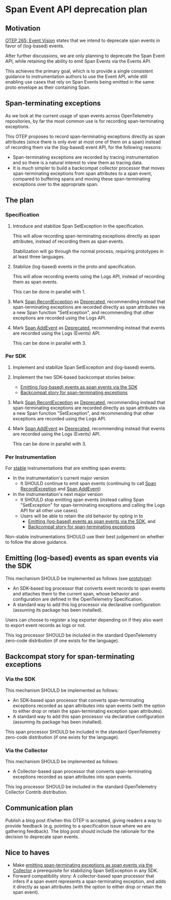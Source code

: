 # Span Event API deprecation plan

## Motivation

[OTEP 265: Event Vision](0265-event-vision.md) states that we intend to
deprecate span events in favor of (log-based) events.

After further discussions, we are only planning to deprecate the Span Event
API, while retaining the ability to emit Span Events via the Events API.

This achieves the primary goal, which is to provide a single consistent
guidance to instrumentation authors to use the Event API, while still
enabling use cases that rely on Span Events being emitted in the same proto
envelope as their containing Span.

## Span-terminating exceptions

As we look at the current usage of span events across OpenTelemetry
repositories, by far the most common use is for recording span-terminating
exceptions.

This OTEP proposes to record span-terminating exceptions directly as span
attributes (since there is only ever at most one of them on a span) instead
of recording them via the (log-based) event API, for the following reasons:

- Span-terminating exceptions are recorded by tracing instrumentation and
  so there is a natural interest to view them as tracing data.
- It is _much_ simpler to build a backcompat collector processor that moves
  span-terminating exceptions from span attributes to a span event,
  compared to buffering spans and moving these span-terminating exceptions
  over to the appropriate span.

## The plan

### Specification

1. Introduce and stabilize Span SetException in the specification.

   This will allow recording span-terminating exceptions directly as span
   attributes, instead of recording them as span events.

   Stabilization will go through the normal process, requiring prototypes
   in at least three languages.

2. Stabilize (log-based) events in the proto and specification.

   This will allow recording events using the Logs API, instead of recording
   them as span events.

   This can be done in parallel with 1.

3. Mark [Span RecordException](../specification/trace/api.md#record-exception)
   as [Deprecated](../specification/document-status.md#lifecycle-status),
   recommending instead that span-terminating exceptions are recorded directly
   as span attributes via a new Span function "SetException", and recommending
   that other exceptions are recorded using the Logs API.

4. Mark [Span AddEvent](../specification/trace/api.md#add-events)
   as [Deprecated](../specification/document-status.md#lifecycle-status),
   recommending instead that events are recorded using the Logs (Events) API.

   This can be done in parallel with 3.

### Per SDK

1. Implement and stabilize Span SetException and (log-based) events.

2. Implement the two SDK-based backcompat stories below:

   - [Emitting (log-based) events as span events via the SDK](#emitting-log-based-events-as-span-events-via-the-sdk)
   - [Backcompat story for span-terminating exceptions](#via-the-sdk)

3. Mark
   [Span RecordException](../specification/trace/api.md#record-exception)
   as [Deprecated](../specification/document-status.md#lifecycle-status),
   recommending instead that span-terminating exceptions are recorded directly
   as span attributes via a new Span function "SetException", and recommending
   that other exceptions are recorded using the Logs API.

4. Mark [Span AddEvent](../specification/trace/api.md#add-events)
   as [Deprecated](../specification/document-status.md#lifecycle-status),
   recommending instead that events are recorded using the Logs (Events) API.

   This can be done in parallel with 3.

### Per Instrumentation

For [stable](../specification/versioning-and-stability.md#stable)
instrumentations that are emitting span events:

- In the instrumentation's current major version
  - It SHOULD continue to emit span events
    (continuing to call
    [Span RecordException](../specification/trace/api.md#record-exception)
    and [Span AddEvent](../specification/trace/api.md#add-events))
- In the instrumentation's next major version
  - It SHOULD stop emitting span events
    (instead calling Span "SetException" for span-terminating exceptions
    and calling the Logs API for all other use cases).
  - Users will be able to retain the old behavior by opting in to
    - [Emitting (log-based) events as span events via the SDK](#emitting-log-based-events-as-span-events-via-the-sdk), and
    - [Backcompat story for span-terminating exceptions](#backcompat-story-for-span-terminating-exceptions)

Non-stable instrumentations SHOULD use their best judgement on whether to follow
the above guidance.

## Emitting (log-based) events as span events via the SDK

This mechanism SHOULD be implemented as follows (see
[prototype](https://github.com/open-telemetry/opentelemetry-java-contrib/blob/80adbe1cf8de647afa32c68f921aef2bbd4dfd71/processors/README.md#event-to-spanevent-bridge)):

- An SDK-based log processor that converts event records to span events
  and attaches them to the current span, whose behavior and configuration
  are defined in the OpenTelemetry Specification.
- A standard way to add this log processor via declarative configuration
  (assuming its package has been installed).

Users can choose to register a log exporter depending on if they also want
to export event records as logs or not.

This log processor SHOULD be included in the standard
OpenTelemetry zero-code distribution (if one exists for the language).

## Backcompat story for span-terminating exceptions

### Via the SDK

This mechanism SHOULD be implemented as follows:

- An SDK-based span processor that converts span-terminating exceptions
  recorded as span attributes into span events
  (with the option to either drop or retain the span-terminating exception
  span attributes).
- A standard way to add this span processor via declarative configuration
  (assuming its package has been installed).

This span processor SHOULD be included in the standard
OpenTelemetry zero-code distribution (if one exists for the language).

### Via the Collector

This mechanism SHOULD be implemented as follows:

- A Collector-based span processor that converts span-terminating exceptions
  recorded as span attributes into span events.

This log processor SHOULD be included in the standard
OpenTelemetry Collector Contrib distribution.

## Communication plan

Publish a blog post if/when this OTEP is accepted, giving readers a way to
provide feedback (e.g. pointing to a specification issue where we are
gathering feedback). The blog post should include the rationale for the
decision to deprecate span events.

## Nice to haves

- Make [emitting span-terminating exceptions as span events via the
  Collector](#via-the-collector)
  a prerequisite for stabilizing Span SetException in any SDK.
- Forward compatibility story: A collector-based span processor that infers
  if a span event represents a span-terminating exception, and adds it
  directly as span attributes
  (with the option to either drop or retain the span event).
